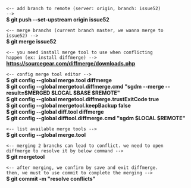 <code><-- add branch to remote (server: origin, branch: issue52) --></code><br>
<strong>$ git push --set-upstream origin issue52</strong></br>

<code><-- merge branchs (current branch master, we wanna merge to issue52) --></code><br>
<strong>$ git merge issue52</strong></br>

<code><-- you need install merge tool to use when conflicting happen (ex: install diffmerge) --></code><br>
<strong>https://sourcegear.com/diffmerge/downloads.php</strong></br>

<code><-- config merge tool editor --></code><br>
<strong>$ git config --global merge.tool diffmerge</strong></br>
<strong>$ git config --global mergetool.diffmerge.cmd "sgdm --merge --result=\$MERGED \$LOCAL \$BASE \$REMOTE"</strong></br>
<strong>$ git config --global mergetool.diffmerge.trustExitCode true</strong></br>
<strong>$ git config --global mergetool.keepBackup false</strong></br>
<strong>$ git config --global diff.tool diffmerge</strong></br>
<strong>$ git config --global difftool.diffmerge.cmd "sgdm \$LOCAL \$REMOTE"</strong></br>

<code><-- list available merge tools --></code><br>
<strong>$ git config --global merge.tool</strong></br>

<code><-- merging 2 branchs can lead to conflict. we need to open diffmerge to resolve it by below command --></code><br>
<strong>$ git mergetool</strong></br>

<code><-- after merging, we confirm by save and exit diffmerge. then, we must to use commit to complete the merging --></code><br>
<strong>$ git commit -m "resolve conflicts"</strong></br>

